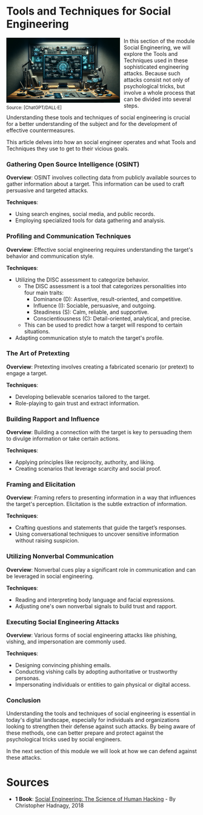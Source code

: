 # Tools and Techniques for Social Engineering

<span style="float: left; margin-right: 10px;">
	<img src="../resources/images/ToolsSocialEngineering.png" alt="Social Engineering" width="300">
	<br>
	<small>Source: [ChatGPT/DALL&middot;E]</small>
</span>
<span>
In this section of the module Social Engineering, we will explore the Tools and Techniques used in these sophisticated engineering attacks. Because such attacks consist not only of psychological tricks, but involve a whole process that can be divided into several steps.

Understanding these tools and techniques of social engineering is crucial for a better understanding of the subject and for the development of effective countermeasures. 

This article delves into how an social engineer operates and what Tools and Techniques they use to get to their vicious goals.
</span>
<div style="clear: both;"></div>

### Gathering Open Source Intelligence (OSINT)

**Overview**: OSINT involves collecting data from publicly available sources to gather information about a target. This information can be used to craft persuasive and targeted attacks.

**Techniques**:
- Using search engines, social media, and public records.
- Employing specialized tools for data gathering and analysis.

### Profiling and Communication Techniques

**Overview**: Effective social engineering requires understanding the target's behavior and communication style.

**Techniques**:
- Utilizing the DISC assessment to categorize behavior.
  - The DISC assessment is a tool that categorizes personalities into four main traits:
    - Dominance (D): Assertive, result-oriented, and competitive.
    - Influence (I): Sociable, persuasive, and outgoing.
    - Steadiness (S): Calm, reliable, and supportive.
    - Conscientiousness (C): Detail-oriented, analytical, and precise.
  - This can be used to predict how a target will respond to certain situations.
- Adapting communication style to match the target's profile.

### The Art of Pretexting

**Overview**: Pretexting involves creating a fabricated scenario (or pretext) to engage a target.

**Techniques**:
- Developing believable scenarios tailored to the target.
- Role-playing to gain trust and extract information.

### Building Rapport and Influence

**Overview**: Building a connection with the target is key to persuading them to divulge information or take certain actions.

**Techniques**:
- Applying principles like reciprocity, authority, and liking.
- Creating scenarios that leverage scarcity and social proof.

### Framing and Elicitation

**Overview**: Framing refers to presenting information in a way that influences the target's perception. Elicitation is the subtle extraction of information.

**Techniques**:
- Crafting questions and statements that guide the target’s responses.
- Using conversational techniques to uncover sensitive information without raising suspicion.

### Utilizing Nonverbal Communication

**Overview**: Nonverbal cues play a significant role in communication and can be leveraged in social engineering.

**Techniques**:
- Reading and interpreting body language and facial expressions.
- Adjusting one's own nonverbal signals to build trust and rapport.

### Executing Social Engineering Attacks

**Overview**: Various forms of social engineering attacks like phishing, vishing, and impersonation are commonly used.

**Techniques**:
- Designing convincing phishing emails.
- Conducting vishing calls by adopting authoritative or trustworthy personas.
- Impersonating individuals or entities to gain physical or digital access.

### Conclusion
Understanding the tools and techniques of social engineering is essential in today's digital landscape, especially for individuals and organizations looking to strengthen their defense against such attacks. By being aware of these methods, one can better prepare and protect against the psychological tricks used by social engineers.

In the next section of this module we will look at how we can defend against these attacks.

# Sources
- **1 Book**: [Social Engineering: The Science of Human Hacking](http://www.source3.com) - By Christopher Hadnagy, 2018